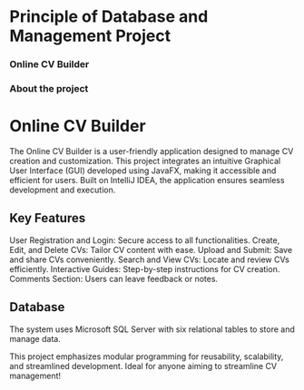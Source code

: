 # Principle of Database and Management Project
### Online CV Builder
### About the project 

# Online CV Builder
The Online CV Builder is a user-friendly application designed to manage CV creation and customization. This project integrates an intuitive Graphical User Interface (GUI) developed using JavaFX, making it accessible and efficient for users. Built on IntelliJ IDEA, the application ensures seamless development and execution.

## Key Features
User Registration and Login: Secure access to all functionalities.
Create, Edit, and Delete CVs: Tailor CV content with ease.
Upload and Submit: Save and share CVs conveniently.
Search and View CVs: Locate and review CVs efficiently.
Interactive Guides: Step-by-step instructions for CV creation.
Comments Section: Users can leave feedback or notes.
## Database
The system uses Microsoft SQL Server with six relational tables to store and manage data.

This project emphasizes modular programming for reusability, scalability, and streamlined development. Ideal for anyone aiming to streamline CV management!